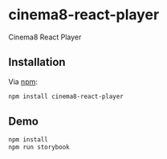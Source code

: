# cinema8-react-player
Cinema8 React Player


## Installation
Via [npm](https://www.npmjs.com/):

```bash
npm install cinema8-react-player
```

## Demo
```bash
npm install
npm run storybook
```